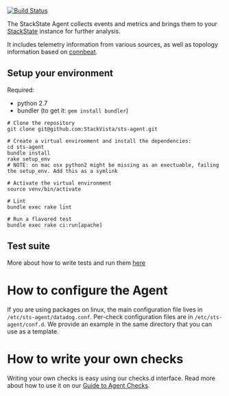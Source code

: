 [![Build Status](https://travis-ci.org/StackVista/sts-agent.svg?branch=master)](https://travis-ci.org/StackVista/sts-agent)

The StackState Agent collects events and metrics and brings them to your
[StackState](http://stackstate.com) instance for further analysis.

It includes telemetry information from various sources, as well as topology
information based on [connbeat](https://github.com/raboof/connbeat).

## Setup your environment

Required:
- python 2.7
- bundler (to get it: `gem install bundler`)

```
# Clone the repository
git clone git@github.com:StackVista/sts-agent.git

# Create a virtual environment and install the dependencies:
cd sts-agent
bundle install
rake setup_env
# NOTE: on mac osx python2 might be missing as an exectuable, failing the setup_env. Add this as a symlink

# Activate the virtual environment
source venv/bin/activate

# Lint
bundle exec rake lint

# Run a flavored test
bundle exec rake ci:run[apache]
```

## Test suite

More about how to write tests and run them [here](tests/README.md)

# How to configure the Agent

If you are using packages on linux, the main configuration file lives
in `/etc/sts-agent/datadog.conf`. Per-check configuration files are in
`/etc/sts-agent/conf.d`. We provide an example in the same directory
that you can use as a template.

# How to write your own checks

Writing your own checks is easy using our checks.d interface. Read more about
how to use it on our [Guide to Agent Checks](http://docs.stackstate.com/guides/agent_checks/).

